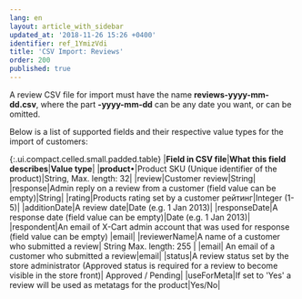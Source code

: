 ```yaml
---
lang: en
layout: article_with_sidebar
updated_at: '2018-11-26 15:26 +0400'
identifier: ref_1YmizVdi
title: 'CSV Import: Reviews'
order: 200
published: true
---
```

A review CSV file for import must have the name **reviews-yyyy-mm-dd.csv**, where the part **-yyyy-mm-dd** can be any date you want, or can be omitted.

Below is a list of supported fields and their respective value types for the import of customers:

{:.ui.compact.celled.small.padded.table} 
|**Field in CSV file**|**What this field describes**|**Value type**|
|**product**•|Product SKU (Unique identifier of the product)|String, 
Max. length: 32|
|review|Customer review|String|
|response|Admin reply on a review from a customer (field value can be empty)|String|
|rating|Products rating set by a customer рейтинг|Integer (1-5)|
|additionDate|A review date|Date (e.g. 1 Jan 2013)|
|responseDate|A response date (field value can be empty)|Date (e.g. 1 Jan 2013)|
|respondent|An email of X-Cart admin account that was used for response (field value can be empty) |email|
|reviewerName|A name of a customer who submitted a review| String Max. length: 255 |
|email| An email of a customer who submitted a review|email|
|status|A review status set by the store administrator (Approved status is required for a review to become visible in the store front)| Approved / Pending|
|useForMeta|If set to 'Yes' a review will be used as metatags for the product|Yes/No|
